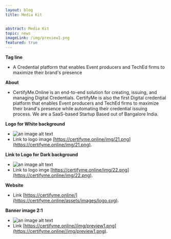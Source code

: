```yaml
---
layout: blog
title: Media Kit


abstract: Media Kit
topic: news
imageLink: /img/preview1.png
featured: true
---
```

**Tag line**
* A Credential platform that enables Event producers and TechEd firms to maximize their brand's presence

**About**
* CertifyMe.Online is an end-to-end solution for creating, issuing, and managing Digital Credentials. CertifyMe is also the first Digital credential platform that enables Event producers and TechEd firms to maximize their brand's presence while automating their credential issuing process.
We are a SaaS-based Startup Based out of Bangalore India.

**Logo for White background**
* ![an image alt text](https://certifyme.online/img/21.png "Logo for White background")
* Link to logo image [https://certifyme.online/img/21.png](https://certifyme.online/img/21.png). 

**Link to Logo for Dark background**
* ![an image alt text](https://certifyme.online/img/22.png "Logo for Dark background")
* Link to logo imge [https://certifyme.online/img/22.png](https://certifyme.online/img/22.png). 

**Website**
* Link  [https://certifyme.online/](https://certifyme.online/assets/images/logo.svg). 


**Banner image 2:1**
* ![an image alt text](https://certifyme.online//img/preview1.png "Banner")
* Link [https://certifyme.online//img/preview1.png](https://certifyme.online//img/preview1.png). 

